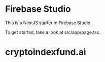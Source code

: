 # Firebase Studio

This is a NextJS starter in Firebase Studio.

To get started, take a look at src/app/page.tsx.
# cryptoindexfund.ai
